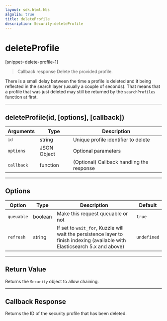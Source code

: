 ```yaml
---
layout: sdk.html.hbs
algolia: true
title: deleteProfile
description: Security:deleteProfile
---
```

  

# deleteProfile
[snippet=delete-profile-1]
> Callback response
Delete the provided profile.

<aside class="notice">
There is a small delay between the time a profile is deleted and it being reflected in the search layer (usually a couple of seconds).
That means that a profile that was just deleted may still be returned by the <code>searchProfiles</code> function at first.
</aside>

---

## deleteProfile(id, [options], [callback])

| Arguments | Type | Description |
|---------------|---------|----------------------------------------|
| ``id`` | string | Unique profile identifier to delete |
| ``options`` | JSON Object | Optional parameters |
| ``callback`` | function | (Optional) Callback handling the response |

---

## Options

| Option | Type | Description | Default |
|---------------|---------|----------------------------------------|---------|
| ``queuable`` | boolean | Make this request queuable or not  | ``true`` |
| ``refresh`` | string | If set to ``wait_for``, Kuzzle will wait the persistence layer to finish indexing (available with Elasticsearch 5.x and above) | ``undefined`` |
---

## Return Value

Returns the `Security` object to allow chaining.

---

## Callback Response

Returns the ID of the security profile that has been deleted.
